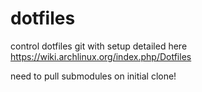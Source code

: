 # dotfiles

control dotfiles git with setup detailed here https://wiki.archlinux.org/index.php/Dotfiles

need to pull submodules on initial clone!
